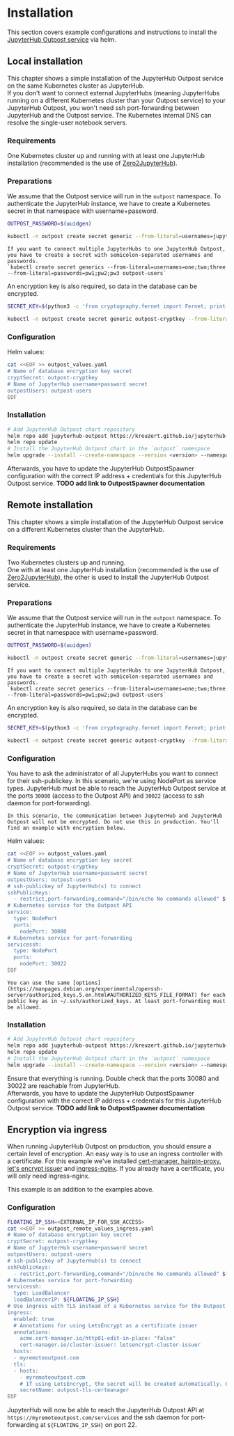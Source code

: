 # Installation 

This section covers example configurations and instructions to install the [JupyterHub Outpost service](https://artifacthub.io/packages/helm/jupyterhub-outpost/jupyterhub-outpost) via helm. 

## Local installation

This chapter shows a simple installation of the JupyterHub Outpost service on the same Kubernetes cluster as JupyterHub.  
If you don't want to connect external JupyterHubs (meaning JupyterHubs running on a different Kubernetes cluster than your Outpost service) to your JupyterHub Outpost, you won't need ssh port-forwarding between JupyterHub and the Outpost service. The Kubernetes internal DNS can resolve the single-user notebook servers.

### Requirements

One Kubernetes cluster up and running with at least one JupyterHub installation (recommended is the use of [Zero2JupyterHub](https://z2jh.jupyter.org/en/stable/)).

### Preparations

We assume that the Outpost service will run in the `outpost` namespace. To authenticate the JupyterHub instance, we have to create a Kubernetes secret  in that namespace with username+password. 

```bash
OUTPOST_PASSWORD=$(uuidgen)

kubectl -n outpost create secret generic --from-literal=usernames=jupyterhub --from-literal=passwords=${OUTPOST_PASSWORD} outpost-users
```

```{admonition} Note 
If you want to connect multiple JupyterHubs to one JupyterHub Outpost, you have to create a secret with semicolon-separated usernames and passwords.  
`kubectl create secret generics --from-literal=usernames=one;two;three --from-literal=passwords=pw1;pw2;pw3 outpost-users`
```

An encryption key is also required, so data in the database can be encrypted.

```bash
SECRET_KEY=$(python3 -c 'from cryptography.fernet import Fernet; print(Fernet.generate_key().decode())')

kubectl -n outpost create secret generic outpost-cryptkey --from-literal=secret_key=${SECRET_KEY}
```

### Configuration
Helm values:

```bash
cat <<EOF >> outpost_values.yaml
# Name of database encryption key secret
cryptSecret: outpost-cryptkey
# Name of JupyterHub username+password secret
outpostUsers: outpost-users
EOF
```

### Installation

```bash
# Add JupyterHub Outpost chart repository
helm repo add jupyterhub-outpost https://kreuzert.github.io/jupyterhub-outpost/charts/
helm repo update
# Install the JupyterHub Outpost chart in the `outpost` namespace
helm upgrade --install --create-namespace --version <version> --namespace outpost -f outpost_values.yaml outpost jupyterhub-outpost/jupyterhub-outpost
```

Afterwards, you have to update the JupyterHub OutpostSpawner configuration with the correct IP address + credentials for this JupyterHub Outpost service.  **TODO add link to OutpostSpawner documentation**


## Remote installation

This chapter shows a simple installation of the JupyterHub Outpost service on a different Kubernetes cluster than the JupyterHub.  

### Requirements

Two Kubernetes clusters up and running.  
One with at least one JupyterHub installation (recommended is the use of [Zero2JupyterHub](https://z2jh.jupyter.org/en/stable/)), the other is used to install the JupyterHub Outpost service.

### Preparations

We assume that the Outpost service will run in the `outpost` namespace. To authenticate the JupyterHub instance, we have to create a Kubernetes secret in that namespace with username+password. 

```bash
OUTPOST_PASSWORD=$(uuidgen)

kubectl -n outpost create secret generic --from-literal=usernames=jupyterhub --from-literal=passwords=${OUTPOST_PASSWORD} outpost-users
```

```{admonition} Note 
If you want to connect multiple JupyterHubs to one JupyterHub Outpost, you have to create a secret with semicolon-separated usernames and passwords.  
`kubectl create secret generics --from-literal=usernames=one;two;three --from-literal=passwords=pw1;pw2;pw3 outpost-users`
```

An encryption key is also required, so data in the database can be encrypted.

```bash
SECRET_KEY=$(python3 -c 'from cryptography.fernet import Fernet; print(Fernet.generate_key().decode())')

kubectl -n outpost create secret generic outpost-cryptkey --from-literal=secret_key=${SECRET_KEY}
```

### Configuration

You have to ask the administrator of all JupyterHubs you want to connect for their ssh-publickey. In this scenario, we're using NodePort as service types. JupyterHub must be able to reach the JupyterHub Outpost service at the ports `30080` (access to the Outpost API) and `30022` (access to ssh daemon for port-forwarding). 

```{admonition} Warning
In this scenario, the communication between JupyterHub and JupyterHub Outpost will not be encrypted. Do not use this in production. You'll find an example with encryption below.
```

Helm values:
```bash
cat <<EOF >> outpost_values.yaml
# Name of database encryption key secret
cryptSecret: outpost-cryptkey
# Name of JupyterHub username+password secret
outpostUsers: outpost-users
# ssh-publickey of JupyterHub(s) to connect
sshPublicKeys:
  - restrict,port-forwarding,command="/bin/echo No commands allowed" $(cat jupyterhub-sshkey.pub)
# Kubernetes service for the Outpost API
service:
  type: NodePort
  ports:
    nodePort: 30080
# Kubernetes service for port-forwarding
servicessh:
  type: NodePort
  ports:
    nodePort: 30022
EOF
```

```{admonition} Note 
You can use the same [options](https://manpages.debian.org/experimental/openssh-server/authorized_keys.5.en.html#AUTHORIZED_KEYS_FILE_FORMAT) for each public key as in ~/.ssh/authorized_keys. At least port-forwarding must be allowed.
```

### Installation

```bash
# Add JupyterHub Outpost chart repository
helm repo add jupyterhub-outpost https://kreuzert.github.io/jupyterhub-outpost/charts/
helm repo update
# Install the JupyterHub Outpost chart in the `outpost` namespace
helm upgrade --install --create-namespace --version <version> --namespace outpost -f outpost_values.yaml outpost jupyterhub-outpost/jupyterhub-outpost
```

Ensure that everything is running. Double check that the ports 30080 and 30022 are reachable from JupyterHub.  
Afterwards, you have to update the JupyterHub OutpostSpawner configuration with the correct IP address + credentials for this JupyterHub Outpost service.  **TODO add link to OutpostSpawner documentation**

## Encryption via ingress

When running JupyterHub Outpost on production, you should ensure a certain level of encryption. An easy way is to use an ingress controller with a certificate.
For this example we've installed [cert-manager, hairpin-proxy, let's encrypt issuer](https://gitlab.jsc.fz-juelich.de/kaas/fleet-deployments/-/tree/cert-manager) and [ingress-nginx](https://artifacthub.io/packages/helm/ingress-nginx/ingress-nginx). If you already have a certificate, you will only need ingress-nginx.

This example is an addition to the examples above.

### Configuration

```bash
FLOATING_IP_SSH=<EXTERNAL_IP_FOR_SSH_ACCESS>
cat <<EOF >> outpost_remote_values_ingress.yaml
# Name of database encryption key secret
cryptSecret: outpost-cryptkey
# Name of JupyterHub username+password secret
outpostUsers: outpost-users
# ssh-publickey of JupyterHub(s) to connect
sshPublicKeys:
  - restrict,port-forwarding,command="/bin/echo No commands allowed" $(cat jupyterhub-sshkey.pub)
# Kubernetes service for port-forwarding
servicessh:
  type: LoadBalancer
  loadBalancerIP: ${FLOATING_IP_SSH}
# Use ingress with TLS instead of a Kubernetes service for the Outpost API
ingress:
  enabled: true
  # Annotations for using LetsEncrypt as a certificate issuer
  annotations:
    acme.cert-manager.io/http01-edit-in-place: "false"
    cert-manager.io/cluster-issuer: letsencrypt-cluster-issuer
  hosts:
  - myremoteoutpost.com
  tls:
  - hosts:
    - myremoteoutpost.com
    # If using LetsEncrypt, the secret will be created automatically. Otherwise, please ensure the secret exists.
    secretName: outpost-tls-certmanager
EOF
```

JupyterHub will now be able to reach the JupyterHub Outpost API at `https://myremoteoutpost.com/services` and the ssh daemon for port-forwarding at `${FLOATING_IP_SSH}` on port 22.